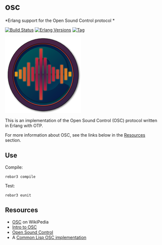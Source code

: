 # osc

*Erlang support for the Open Sound Control protocol *

[![Build Status][gh-actions-badge]][gh-actions]
[![Erlang Versions][erlang-badge]][versions]
[![Tag][github-tag-badge]][github-tag]

[![Project Logo][logo]][logo-large]

This is an implementation of the Open Sound Control (OSC) protocol written
in Erlang with OTP.

For more information about OSC, see the links below in the 
[Resources](#resources) section.

## Use

Compile:

    rebar3 compile

Test:

    rebar3 eunit

## Resources

* [OSC](https://en.wikipedia.org/wiki/Open_Sound_Control) on WikiPedia
* [Intro to OSC](http://opensoundcontrol.org/introduction-osc)
* [Open Sound Control](https://www.cnmat.berkeley.edu/opensoundcontrol)
* A [Common Lisp OSC implementation](https://github.com/jamieforth/osc)


[//]: ---Named-Links---

[logo]: priv/images/logo-v2.png
[logo-large]: priv/images/logo-v2-large.png
[github]: https://github.com/erlsci/osc
[gh-actions-badge]: https://github.com/erlsci/osc/workflows/ci%2Fcd/badge.svg
[gh-actions]: https://github.com/erlsci/osc/actions
[erlang-badge]: https://img.shields.io/badge/erlang-19%20to%2023-blue.svg
[versions]: https://github.com/erlsci/osc/blob/master/.github/workflows/cicd.yml
[github-tag]: https://github.com/erlsci/osc/tags
[github-tag-badge]: https://img.shields.io/github/tag/erlsci/osc.svg
[github-downloads]: https://img.shields.io/github/downloads/erlsci/osc/total.svg
